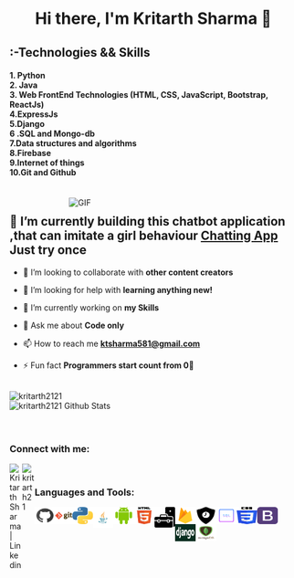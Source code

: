<h1 align="center">Hi there, I'm Kritarth Sharma  👋</h1>
<h2 align="left">:-Technologies && Skills <br></h2>
<h4>
1. Python<br>
2. Java<br>
3. Web FrontEnd Technologies (HTML, CSS, JavaScript, Bootstrap, ReactJs) <br>
4.ExpressJs<br>
5.Django<br>
6 .SQL and Mongo-db<br> 
7.Data structures and algorithms<br>
8.Firebase<br>
9.Internet of things<br>
10.Git and Github
</h4>


<br>

<img align="right" alt="GIF" src="https://media1.giphy.com/media/p4NLw3I4U0idi/200.webp?cid=ecf05e47ut5pr45pj9m7x00dco0dgwmqq1so04zmjkqx6daz&rid=200.webp" width="400px" />

<h2>🌱 I’m currently building this chatbot application ,that can imitate a girl behaviour <a href="https://chatrandom.netlify.app/" target="_blank">
Chatting App</a>   Just try once</h2>

- 👯 I’m looking to collaborate with **other content creators**

- 🤔 I’m looking for help with **learning anything new!**

- 🔭 I’m currently working on **my Skills**

- 💬 Ask me about **Code only**

- 📫 How to reach me **ktsharma581@gmail.com**

- ⚡ Fun fact  **Programmers start count from 0🤣**


<br>
<img src="https://github-readme-stats.vercel.app/api/top-langs/?username=kritarth2121&layout=compact&hide=html&hide_border=true,issues&theme=gruvbox" alt="kritarth2121" />
<br />
<img align="leftr" src="https://github-readme-stats.vercel.app/api?username=kritarth2121&include_all_commits=true&count_private=true&show_icons=true&line_height=20&title_color=7A7ADB&icon_color=2234AE&text_color=D3D3D3&bg_color=0,000000,130F40" alt="kritarth2121 Github Stats">
<br />
<br />
<br />

### Connect with me: 

<a href="https://www.linkedin.com/in/kritarth-sharma-15721216b/" target="_blank">
  <img align="left" alt="Kritarth Sharma | Linkedin" title="LinkedIn"  width="22px" src="https://cdn.jsdelivr.net/npm/simple-icons@v3/icons/linkedin.svg"> 
</a>                                                                                                                                     
<a href="https://www.hackerrank.com/kritarth21?hr_r=1/" target="_blank">
  <img align="left" alt="kritarth21" | HackerRank" title="HackerRank" width="22px" src="https://cdn.jsdelivr.net/npm/simple-icons@v3/icons/hackerrank.svg"> 
</a>
                                                                                                                                                                           
<br>

### Languages and Tools:

<img align="left" alt="GitHub" title="Github" width="36px" height="30px" src="https://github.com/kritarth2121/kritarth2121/blob/main/icons8-github-48.png" />
<img align="left" alt="Git" title="Git" width="30px" src="https://raw.githubusercontent.com/github/explore/80688e429a7d4ef2fca1e82350fe8e3517d3494d/topics/git/git.png" />
<img align="left" alt="python" title="Python" width="36px" height="30px" src="https://github.com/kritarth2121/kritarth2121/blob/main/download.jpg" />
<img align="left" alt="java" title="Java" width="36px" src="https://github.com/kritarth2121/kritarth2121/blob/main/java.png" />
<img align="left" alt="Android" title="Android" width="36px" height="30px" src="https://raw.githubusercontent.com/kritarth2121/kritarth2121/master/iconfinder_android_317758.png" />
<img align="left" alt="html5" title="HTML5" width="36px"  height="30px"src="https://github.com/kritarth2121/kritarth2121/blob/main/html.png" />
<img align="left" alt="IOT" title="IOT" width="36px" src="https://github.com/kritarth2121/kritarth2121/blob/main/icons8-device-manager-50.png" />
<img align="left" alt="firebase" title="Firebase" width="36px" height="30px" src="https://github.com/kritarth2121/kritarth2121/blob/main/icons8-google-firebase-console-48.png" />
<img align="left" alt="security" title="Security" width="36px" height="30px" src="https://github.com/kritarth2121/kritarth2121/blob/main/icons8-security-time-50.png" />
<img align="left" alt="SQL" title="SQL" width="36px" height="30px" src="https://github.com/kritarth2121/kritarth2121/blob/main/icons8-sql-64.png" />
<img align="left" alt="css3" title="CSS3" width="36px" height="30px" src="https://github.com/kritarth2121/kritarth2121/blob/main/css.png" />
<img align="left" alt="bootstrap" title="Bootstrap" width="36px" height="30px" src="https://github.com/kritarth2121/kritarth2121/blob/main/bootstrap.png" />
<img align="left" alt="Django" title="Django" width="36px" height="30px" src="https://github.com/kritarth2121/kritarth2121/blob/main/django.png" />
<img align="left" alt="mongo" title="Mongo-db" width="36px" height="30px" src="https://github.com/kritarth2121/kritarth2121/blob/main/mongo.png" />





<br /><br />




